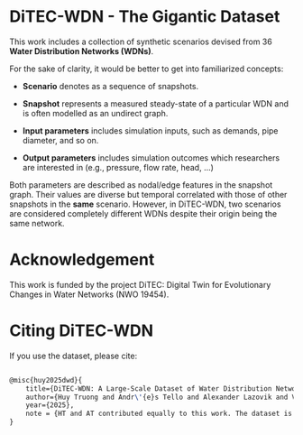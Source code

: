 # DiTEC-WDN - The Gigantic Dataset

This work includes a collection of synthetic scenarios devised from 36 **Water Distribution Networks (WDNs)**. 

For the sake of clarity, it would be better to get into familiarized concepts:

* **Scenario** denotes as a sequence of snapshots.

* **Snapshot** represents a measured steady-state of a particular WDN and is often modelled as an undirect graph.

* **Input parameters** includes simulation inputs, such as demands, pipe diameter, and so on.

* **Output parameters** includes simulation outcomes which researchers are interested in (e.g., pressure, flow rate, head, ...)

Both parameters are described as nodal/edge features in the snapshot graph. Their values are diverse but temporal correlated with those of other snapshots in the **same** scenario. 
However, in DiTEC-WDN, two scenarios are considered completely different WDNs despite their origin being the same network.


# Acknowledgement
This work is funded by the project DiTEC: Digital Twin for Evolutionary Changes in Water Networks (NWO 19454).

# Citing DiTEC-WDN

If you use the dataset, please cite:

```latex

@misc{huy2025dwd}{
    title={DiTEC-WDN: A Large-Scale Dataset of Water Distribution Network Scenarios under Diverse Hydraulic Conditions}, 
    author={Huy Truong and Andr\'{e}s Tello and Alexander Lazovik and Victoria Degeler},
    year={2025},
    note = {HT and AT contributed equally to this work. The dataset is linked to a paper submitted to *Nature Scientific Data*.}
}


```